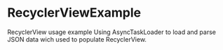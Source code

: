 # RecyclerViewExample
RecyclerView usage example
Using AsyncTaskLoader to load and parse JSON data wich used to populate RecyclerView.
